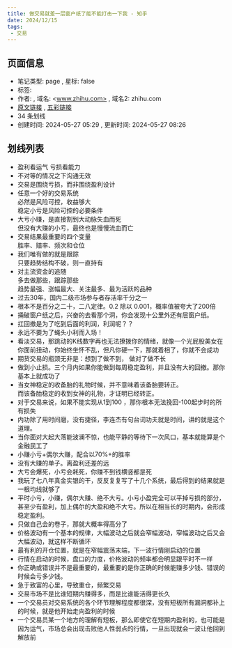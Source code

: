 ```yaml
---
title: 做交易就差一层窗户纸了能不能打击一下我 - 知乎
date: 2024/12/15
tags:
 - 交易
---
```


## 页面信息

- 笔记类型: page , 星标: false
- 标签:
- 作者:  , 域名: <www.zhihu.com> , 域名2: zhihu.com
- [原文链接](https://www.zhihu.com/question/462786621) , [五彩链接](https://marker.dotalk.cn/#/?noteidx=H8CMDD7)
- 34 条划线
- 创建时间: 2024-05-27 05:29 , 更新时间: 2024-05-27 08:26

## 划线列表

- 盈利看运气 亏损看能力
- 不对等的情况之下沟通无效
- 交易是围绕亏损，而非围绕盈利设计
- 任意一个好的交易系统  
  必然是风险可控，收益够大  
  稳定小亏是风险可控的必要条件
- 大亏小赚，是直接割到大动脉失血而死  
  但没有大赚的小亏，最终也是慢慢流血而亡
- 交易结果最重要的四个变量  
  胜率、赔率、频次和仓位
- 我们唯有做的就是跟踪  
  只要趋势结构不破，则一直持有
- 对主流资金的追随  
  多去做那些，跟踪那些  
  趋势最强、涨幅最大、关注最多、最为活跃的品种
- 过去30年，国内二级市场参与者存活率千分之一
- 根本不是百分之二十，二八定律。0.2 除以 0.001，概率值被夸大了200倍
- 捅破窗户纸之后，兴奋的去看那个洞，你会发现十公里外还有层窗户纸。
- 扛回撤是为了吃到后面的利润，利润呢？？
- 永远不要为了蝇头小利而入场！
- 看淡交易，那跳动的K线数字再也无法撩拨你的情绪，就像一个光屁股美女在你面前扭动，你始终坐怀不乱，但凡你硬一下，那就着相了，你就不会成功
- 期货交易的瓶颈无非是：想到了做不到， 做对了做不长
- 做到小止损。三个月内如果你能做到每周稳定盈利，并且没有大的回撤。那你基本上就成功了
- 当女神稳定的收备胎的礼物时候，并不意味着该备胎要转正。  
  而该备胎稳定的收到女神的礼物，才证明已经转正。
- 对于交易来说，如果不能实现从1到100 ，那你根本无法挽回-100起步时的所有损失
- 内功除了用时间磨，没有捷径，李连杰有句台词功夫就是时间，讲的就是这个道理。
- 当你面对大起大落能波澜不惊，也能平静的等待下一次风口，基本就能算是个金融民工了
- 小赚小亏+偶尔大赚，配合以70%+的胜率
- 没有大赚的单子。离盈利还差的远
- 大亏会爆死，小亏会耗死，你赚不到钱横竖都是死
- 我玩了七八年真金实银的干，反反复复写了十几个系统，最后得到的结果就是一根均线就够了
- 平时小亏，小赚，偶尔大赚、绝不大亏。小亏小盈完全可以平掉亏损的部分，甚至少有盈利，加上偶尔的大盈和绝不大亏。所以在相当长的时期内，会形成稳定盈利。
- 只做自己会的卷子，那就大概率得高分了
- 价格波动有一个基本的规律，大幅波动之后就会窄幅波动，窄幅波动之后又会大幅波动，就这样不断循环
- 最有利的开仓位置，就是在窄幅震荡末端，下一波行情刚启动的位置
- 行情在启动的时候，盘口的力度，价格波动的频率都会明显跟平时不一样
- 你正确或错误并不是最重要的，最重要的是你正确的时候能赚多少钱、错误的时候会亏多少钱。
- 急于致富的心里，导致重仓，频繁交易
- 交易市场不是比谁短期内赚得多，而是比谁能活得更长久
- 一个交易员对交易系统的各个环节理解程度都很深，没有短板所有漏洞都补上的时候，就是他开始走向盈利的时候
- 一个交易员某一个地方的理解有短板，那么即使它在短期内盈利的，也可能是因为运气，市场总会出现击败他人性弱点的行情，一旦出现就会一波让他回到解放前

‍
